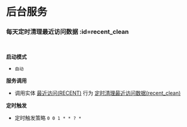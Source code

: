 # 后台服务 <!-- {docsify-ignore-all} -->

### 每天定时清理最近访问数据 :id=recent_clean


<br>
<p class="panel-title"><b>启动模式</b></p>

* `自动`

<p class="panel-title"><b>服务调用</b></p>

* 调用实体 [最近访问(RECENT)](module/Base/recent.md) 行为 [定时清理最近访问数据(recent_clean)](module/Base/recent#行为)

<p class="panel-title"><b>定时触发</b></p>

* 定时触发策略 `0 0 1 * * ? *`







